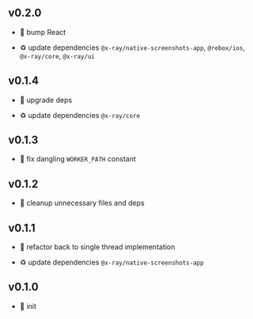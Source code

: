 ## v0.2.0

* 🐞 bump React

* ♻️ update dependencies `@x-ray/native-screenshots-app`, `@rebox/ios`, `@x-ray/core`, `@x-ray/ui`

## v0.1.4

* 🐞 upgrade deps

* ♻️ update dependencies `@x-ray/core`

## v0.1.3

* 🐞 fix dangling `WORKER_PATH` constant

## v0.1.2

* 🐞 cleanup unnecessary files and deps

## v0.1.1

* 🐞 refactor back to single thread implementation

* ♻️ update dependencies `@x-ray/native-screenshots-app`

## v0.1.0

* 🐣 init
